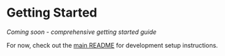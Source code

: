 # Getting Started

*Coming soon - comprehensive getting started guide*

For now, check out the [main README](https://github.com/ilrein/openwrite) for development setup instructions.